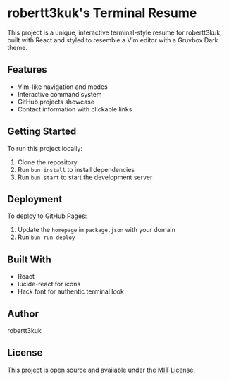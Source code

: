# robertt3kuk's Terminal Resume

This project is a unique, interactive terminal-style resume for robertt3kuk, built with React and styled to resemble a Vim editor with a Gruvbox Dark theme.

## Features

- Vim-like navigation and modes
- Interactive command system
- GitHub projects showcase
- Contact information with clickable links

## Getting Started

To run this project locally:

1. Clone the repository
2. Run `bun install` to install dependencies
3. Run `bun start` to start the development server

## Deployment

To deploy to GitHub Pages:

1. Update the `homepage` in `package.json` with your domain
2. Run `bun run deploy`

## Built With

- React
- lucide-react for icons
- Hack font for authentic terminal look

## Author

robertt3kuk

## License

This project is open source and available under the [MIT License](LICENSE).
